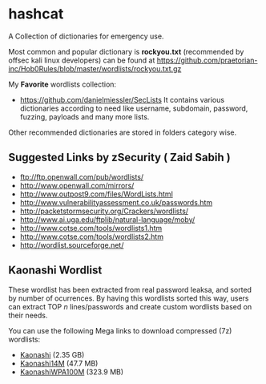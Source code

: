 # hashcat
A Collection of dictionaries for emergency use.

Most common and popular dictionary is **rockyou.txt** (recommended by offsec kali linux developers) can be found at https://github.com/praetorian-inc/Hob0Rules/blob/master/wordlists/rockyou.txt.gz

My **Favorite** wordlists collection:
* https://github.com/danielmiessler/SecLists
It contains various dictionaries according to need like username, subdomain, password, fuzzing, payloads and many more lists.

Other recommended dictionaries are stored in folders category wise.

## Suggested Links by zSecurity ( Zaid Sabih )
* ftp://ftp.openwall.com/pub/wordlists/
* http://www.openwall.com/mirrors/
* http://www.outpost9.com/files/WordLists.html
* http://www.vulnerabilityassessment.co.uk/passwords.htm
* http://packetstormsecurity.org/Crackers/wordlists/
* http://www.ai.uga.edu/ftplib/natural-language/moby/
* http://www.cotse.com/tools/wordlists1.htm
* http://www.cotse.com/tools/wordlists2.htm
* http://wordlist.sourceforge.net/

## Kaonashi Wordlist
These wordlist has been extracted from real password leaksa, and sorted by number of ocurrences. By having this wordlists sorted this way, users can extract TOP _n_ lines/passwords and create custom wordlists based on their needs.

You can use the following Mega links to download compressed (7z) wordlists: 

* [Kaonashi](https://mega.nz/#!nWJXzYzS!P1G8HDiMxq5wFaxeWGWx334Wp9wByj5kMEGLZkVX694) (2.35 GB)
* [Kaonashi14M](https://mega.nz/#!7fIlxQaC!BlrWduRgBwWH_Za9SoEJnnq7ySrV4E_NzfTtn_OI418) (47.7 MB)
* [KaonashiWPA100M](https://mega.nz/#!jeRRgQgZ!xcRcLpm0ftuu7z7JN32LHMECqk9vmpVNH2JFVxSICfU) (323.9 MB)
